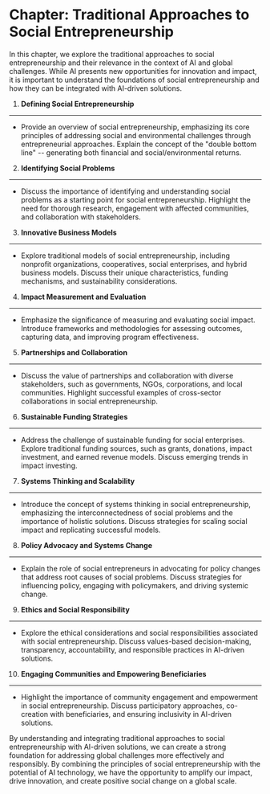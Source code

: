 Chapter: Traditional Approaches to Social Entrepreneurship
==========================================================

In this chapter, we explore the traditional approaches to social entrepreneurship and their relevance in the context of AI and global challenges. While AI presents new opportunities for innovation and impact, it is important to understand the foundations of social entrepreneurship and how they can be integrated with AI-driven solutions.

1. **Defining Social Entrepreneurship**
---------------------------------------

* Provide an overview of social entrepreneurship, emphasizing its core principles of addressing social and environmental challenges through entrepreneurial approaches. Explain the concept of the "double bottom line" -- generating both financial and social/environmental returns.

2. **Identifying Social Problems**
----------------------------------

* Discuss the importance of identifying and understanding social problems as a starting point for social entrepreneurship. Highlight the need for thorough research, engagement with affected communities, and collaboration with stakeholders.

3. **Innovative Business Models**
---------------------------------

* Explore traditional models of social entrepreneurship, including nonprofit organizations, cooperatives, social enterprises, and hybrid business models. Discuss their unique characteristics, funding mechanisms, and sustainability considerations.

4. **Impact Measurement and Evaluation**
----------------------------------------

* Emphasize the significance of measuring and evaluating social impact. Introduce frameworks and methodologies for assessing outcomes, capturing data, and improving program effectiveness.

5. **Partnerships and Collaboration**
-------------------------------------

* Discuss the value of partnerships and collaboration with diverse stakeholders, such as governments, NGOs, corporations, and local communities. Highlight successful examples of cross-sector collaborations in social entrepreneurship.

6. **Sustainable Funding Strategies**
-------------------------------------

* Address the challenge of sustainable funding for social enterprises. Explore traditional funding sources, such as grants, donations, impact investment, and earned revenue models. Discuss emerging trends in impact investing.

7. **Systems Thinking and Scalability**
---------------------------------------

* Introduce the concept of systems thinking in social entrepreneurship, emphasizing the interconnectedness of social problems and the importance of holistic solutions. Discuss strategies for scaling social impact and replicating successful models.

8. **Policy Advocacy and Systems Change**
-----------------------------------------

* Explain the role of social entrepreneurs in advocating for policy changes that address root causes of social problems. Discuss strategies for influencing policy, engaging with policymakers, and driving systemic change.

9. **Ethics and Social Responsibility**
---------------------------------------

* Explore the ethical considerations and social responsibilities associated with social entrepreneurship. Discuss values-based decision-making, transparency, accountability, and responsible practices in AI-driven solutions.

10. **Engaging Communities and Empowering Beneficiaries**
---------------------------------------------------------

* Highlight the importance of community engagement and empowerment in social entrepreneurship. Discuss participatory approaches, co-creation with beneficiaries, and ensuring inclusivity in AI-driven solutions.

By understanding and integrating traditional approaches to social entrepreneurship with AI-driven solutions, we can create a strong foundation for addressing global challenges more effectively and responsibly. By combining the principles of social entrepreneurship with the potential of AI technology, we have the opportunity to amplify our impact, drive innovation, and create positive social change on a global scale.
